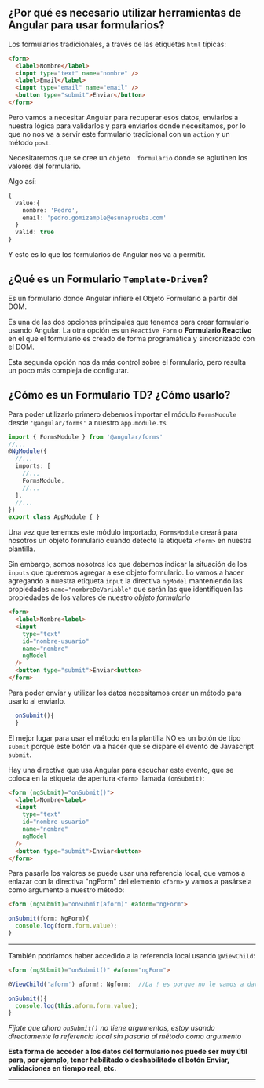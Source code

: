 
## ¿Por qué es necesario utilizar herramientas de Angular para usar formularios?

Los formularios tradicionales, a través de las etiquetas `html` típicas:

```html
<form>
  <label>Nombre</label>
  <input type="text" name="nombre" />
  <label>Email</label>
  <input type="email" name="email" />
  <button type="submit">Enviar</button>
</form>
```

Pero vamos a necesitar Angular para recuperar esos datos, enviarlos a nuestra lógica para validarlos y para enviarlos donde necesitamos, por lo que no nos va a servir este formulario tradicional con un `action` y un método `post`.

Necesitaremos que se cree un `objeto  formulario` donde se aglutinen los valores del formulario. 

Algo así:

```typescript
{
  value:{
    nombre: 'Pedro',
    email: 'pedro.gomizample@esunaprueba.com'
  }
  valid: true
}
```

Y esto es lo que los formularios de Angular nos va a permitir.

## ¿Qué es un Formulario `Template-Driven`?

Es un formulario donde Angular infiere el Objeto Formulario a partir del DOM.

Es una de las dos opciones principales que tenemos para crear formulario usando Angular. La otra opción es un `Reactive Form` o **Formulario Reactivo** en el que el formulario es creado de forma programática y sincronizado con el DOM.

Esta segunda opción nos da más control sobre el formulario, pero resulta un poco más compleja de configurar.


## ¿Cómo es un Formulario TD? ¿Cómo usarlo?

Para poder utilizarlo primero debemos importar el módulo `FormsModule` desde `'@angular/forms'` a nuestro `app.module.ts`

```typescript
import { FormsModule } from '@angular/forms'
//...
@NgModule({
  //...
  imports: [
    //..,
    FormsModule,
    //...
  ],
  //...
})
export class AppModule { }
```

Una vez que tenemos este módulo importado, `FormsModule` creará para nosotros un objeto formulario cuando detecte la etiqueta `<form>` en nuestra plantilla.

Sin embargo, somos nosotros los que debemos indicar la situación de los `inputs` que queremos agregar a ese objeto formulario.
Lo vamos a hacer agregando a nuestra etiqueta `input` la directiva `ngModel` manteniendo las propiedades `name="nombreDeVariable"` que serán las que identifiquen las propiedades de los valores de nuestro *objeto formulario*

```html
<form>
  <label>Nombre<label>
  <input 
    type="text" 
    id="nombre-usuario" 
    name="nombre" 
    ngModel
  />
  <button type="submit">Enviar<button>
</form>
```

Para poder enviar y utilizar los datos necesitamos crear un método para usarlo al enviarlo.

```typescript
  onSubmit(){
  }
```

El mejor lugar para usar el método en la plantilla NO es un botón de tipo `submit` porque este botón va a hacer que se dispare el evento de Javascript `submit`.

Hay una directiva que usa Angular para escuchar este evento, que se coloca en la etiqueta de apertura `<form>` llamada `(onSubmit)`:

```html
<form (ngSubmit)="onSubmit()">
  <label>Nombre<label>
  <input 
    type="text" 
    id="nombre-usuario" 
    name="nombre" 
    ngModel
  />
  <button type="submit">Enviar<button>
</form>
```
 
 Para pasarle los valores se puede usar una referencia local, que vamos a enlazar con la directiva "ngForm" del elemento `<form>` y vamos a pasársela como argumento a nuestro método:
```html
<form (ngSUbmit)="onSubmit(aform)" #aform="ngForm">
```

```typescript
onSubmit(form: NgForm){
  console.log(form.form.value);
}
```

<hr>

También podríamos haber accedido a la referencia local usando `@ViewChild`:

```html
<form (ngSUbmit)="onSubmit()" #aform="ngForm">
```

```typescript
@ViewChild('aform') aform!: Ngform;  //La ! es porque no le vamos a dar un valor inicial, para que Typescript ignore ese error.

onSubmit(){
  console.log(this.aform.form.value);
}
```

*Fíjate que ahora `onSubmit()` no tiene argumentos, estoy usando directamente la referencia local sin pasarla al método como argumento*

**Esta forma de acceder a los datos del formulario nos puede ser muy útil para, por ejemplo, tener habilitado o deshabilitado el botón Enviar, validaciones en tiempo real, etc.**

<hr>

